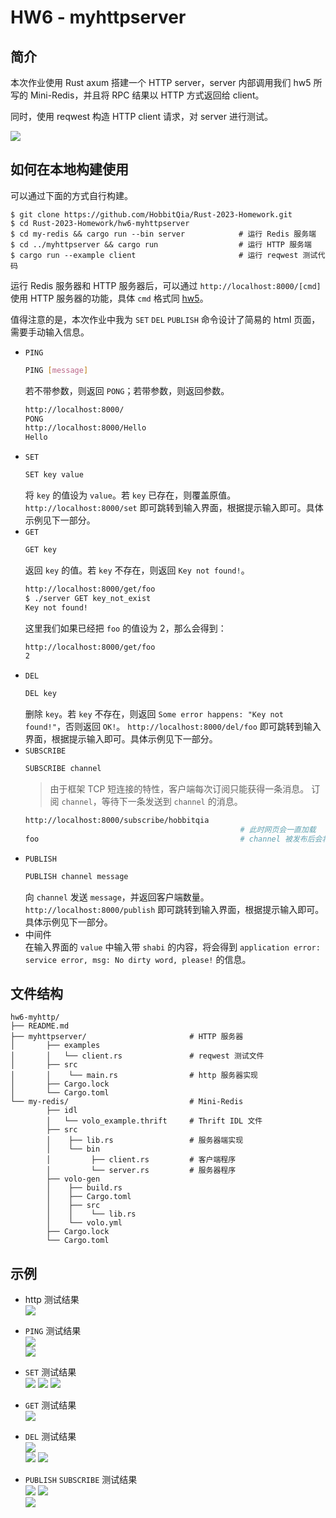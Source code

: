 # HW6 - myhttpserver

## 简介

本次作业使用 Rust axum 搭建一个 HTTP server，server 内部调用我们 hw5 所写的 Mini-Redis，并且将 RPC 结果以 HTTP 方式返回给 client。  

同时，使用 reqwest 构造 HTTP client 请求，对 server 进行测试。

![](https://cdn.hobbitqia.cc/20230913201825.png)

## 如何在本地构建使用

可以通过下面的方式自行构建。

``` shell
$ git clone https://github.com/HobbitQia/Rust-2023-Homework.git
$ cd Rust-2023-Homework/hw6-myhttpserver
$ cd my-redis && cargo run --bin server            # 运行 Redis 服务端
$ cd ../myhttpserver && cargo run                  # 运行 HTTP 服务端
$ cargo run --example client                       # 运行 reqwest 测试代码
```
运行 Redis 服务器和 HTTP 服务器后，可以通过 `http://localhost:8000/[cmd]` 使用 HTTP 服务器的功能，具体 `cmd` 格式同 [hw5](https://github.com/HobbitQia/Rust-2023-Homework/tree/master/hw5-myredis)。

值得注意的是，本次作业中我为 `SET` `DEL` `PUBLISH` 命令设计了简易的 html 页面，需要手动输入信息。

* `PING`
    ``` bash
    PING [message]
    ```
    若不带参数，则返回 `PONG`；若带参数，则返回参数。
    ``` bash
    http://localhost:8000/
    PONG
    http://localhost:8000/Hello
    Hello
    ```
* `SET`
    ``` bash
    SET key value
    ```
    将 `key` 的值设为 `value`。若 `key` 已存在，则覆盖原值。  
    `http://localhost:8000/set` 即可跳转到输入界面，根据提示输入即可。具体示例见下一部分。
* `GET`
    ``` bash
    GET key
    ```
    返回 `key` 的值。若 `key` 不存在，则返回 `Key not found!`。
    ``` bash
    http://localhost:8000/get/foo
    $ ./server GET key_not_exist
    Key not found!
    ```
    这里我们如果已经把 `foo` 的值设为 2，那么会得到：
    ``` bash
    http://localhost:8000/get/foo
    2
    ```
* `DEL`
    ``` bash
    DEL key
    ```
    删除 `key`。若 `key` 不存在，则返回 `Some error happens: "Key not found!"`，否则返回 `OK!`。
    `http://localhost:8000/del/foo` 即可跳转到输入界面，根据提示输入即可。具体示例见下一部分。
* `SUBSCRIBE`
    ``` bash
    SUBSCRIBE channel
    ```
    > 由于框架 TCP 短连接的特性，客户端每次订阅只能获得一条消息。
    订阅 `channel`，等待下一条发送到 `channel` 的消息。
    ``` bash
    http://localhost:8000/subscribe/hobbitqia
                                                    # 此时网页会一直加载
    foo                                             # channel 被发布后会将对应的值显示
    ```
* `PUBLISH`
    ``` bash
    PUBLISH channel message
    ```
    向 `channel` 发送 `message`，并返回客户端数量。
    `http://localhost:8000/publish` 即可跳转到输入界面，根据提示输入即可。具体示例见下一部分。
* 中间件  
    在输入界面的 `value` 中输入带 `shabi` 的内容，将会得到 `application error: service error, msg: No dirty word, please!` 的信息。

## 文件结构

``` shell
hw6-myhttp/
├── README.md
├── myhttpserver/                       # HTTP 服务器
│       ├── examples
│       │   └── client.rs               # reqwest 测试文件
│       ├── src
│       │    └── main.rs                # http 服务器实现
│       ├── Cargo.lock
│       └── Cargo.toml
└── my-redis/                           # Mini-Redis
        ├── idl
        │   └── volo_example.thrift     # Thrift IDL 文件
        ├── src
        │    ├── lib.rs                 # 服务器端实现
        │    └── bin
        │         ├── client.rs         # 客户端程序
        │         └── server.rs         # 服务器程序
        ├── volo-gen
        │    ├── build.rs
        │    ├── Cargo.toml
        │    ├── src
        │    │    └── lib.rs
        │    └── volo.yml
        ├── Cargo.lock
        └── Cargo.toml
```

## 示例

* http 测试结果  
![](https://cdn.hobbitqia.cc/20230913195231.png)

* `PING` 测试结果  
![](https://cdn.hobbitqia.cc/20230913193815.png)  
![](https://cdn.hobbitqia.cc/20230913194100.png)

* `SET` 测试结果  
![](https://cdn.hobbitqia.cc/20230913194143.png)
![](https://cdn.hobbitqia.cc/20230913194159.png)
![](https://cdn.hobbitqia.cc/20230913194213.png)

* `GET` 测试结果  
![](https://cdn.hobbitqia.cc/20230913194234.png)

* `DEL` 测试结果  
![](https://cdn.hobbitqia.cc/20230913194301.png)  
![](https://cdn.hobbitqia.cc/20230913194808.png)
![](https://cdn.hobbitqia.cc/20230913194825.png)

* `PUBLISH` `SUBSCRIBE` 测试结果  
![](https://cdn.hobbitqia.cc/20230913194934.png)
![](https://cdn.hobbitqia.cc/20230913195124.png)  
![](https://cdn.hobbitqia.cc/20230913195219.png)
